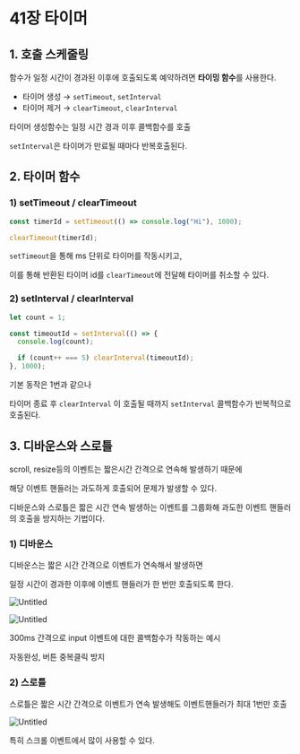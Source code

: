 # 41장 타이머

## 1. 호출 스케줄링

함수가 일정 시간이 경과된 이후에 호출되도록 예약하려면 **타이밍 함수**를 사용한다.

- 타이머 생성 → `setTimeout`, `setInterval`
- 타이머 제거 → `clearTimeout`, `clearInterval`

타이머 생성함수는 일정 시간 경과 이후 콜백함수를 호출

`setInterval`은 타이머가 만료될 때마다 반복호출된다.

## 2. 타이머 함수

### 1) setTimeout / clearTimeout

```jsx
const timerId = setTimeout(() => console.log("Hi"), 1000);

clearTimeout(timerId);
```

`setTimeout`을 통해 ms 단위로 타이머를 작동시키고,

이를 통해 반환된 타이머 id를 `clearTimeout`에 전달해 타이머를 취소할 수 있다.

### 2) setInterval / clearInterval

```jsx
let count = 1;

const timeoutId = setInterval(() => {
  console.log(count);

  if (count++ === 5) clearInterval(timeoutId);
}, 1000);
```

기본 동작은 1번과 같으나

타이머 종료 후 `clearInterval` 이 호출될 때까지 `setInterval` 콜백함수가 반복적으로 호출된다.

## 3. 디바운스와 스로틀

scroll, resize등의 이벤트는 짧은시간 간격으로 연속해 발생하기 때문에

해당 이벤트 핸들러는 과도하게 호출되어 문제가 발생할 수 있다.

디바운스와 스로틀은 짧은 시간 연속 발생하는 이벤트를 그룹화해 과도한 이벤트 핸들러의 호출을 방지하는 기법이다.

### 1) 디바운스

디바운스는 짧은 시간 간격으로 이벤트가 연속해서 발생하면

일정 시간이 경과한 이후에 이벤트 핸들러가 한 번만 호출되도록 한다.

![Untitled](https://prod-files-secure.s3.us-west-2.amazonaws.com/4a11039e-c298-473f-a4f8-6f269a710858/527d289f-f49b-4df9-99af-ad1f0a370c1a/Untitled.png)

![Untitled](https://prod-files-secure.s3.us-west-2.amazonaws.com/4a11039e-c298-473f-a4f8-6f269a710858/fd5f742c-bf35-4e4c-8c1c-6bb1fede85ef/Untitled.png)

300ms 간격으로 input 이벤트에 대한 콜백함수가 작동하는 예시

자동완성, 버튼 중복클릭 방지

### 2) 스로틀

스로틀은 짧은 시간 간격으로 이벤트가 연속 발생해도 이벤트핸들러가 최대 1번만 호출

![Untitled](https://prod-files-secure.s3.us-west-2.amazonaws.com/4a11039e-c298-473f-a4f8-6f269a710858/de9cba04-cfa6-4f4b-9f51-deac4dcc9995/Untitled.png)

특히 스크롤 이벤트에서 많이 사용할 수 있다.
